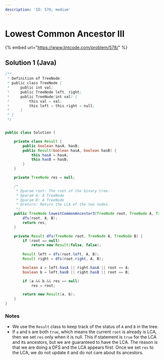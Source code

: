 ```yaml
---
description: 'ID: 578; medium'
---
```


# Lowest Common Ancestor III

{% embed url="https://www.lintcode.com/problem/578/" %}

## Solution 1 \(Java\)

```java
/**
 * Definition of TreeNode:
 * public class TreeNode {
 *     public int val;
 *     public TreeNode left, right;
 *     public TreeNode(int val) {
 *         this.val = val;
 *         this.left = this.right = null;
 *     }
 * }
 */


public class Solution {

    private class Result {
        public boolean hasA, hasB;
        public Result(boolean hasA, boolean hasB) {
            this.hasA = hasA;
            this.hasB = hasB;
        }
    }

    private TreeNode res = null;

    /*
     * @param root: The root of the binary tree.
     * @param A: A TreeNode
     * @param B: A TreeNode
     * @return: Return the LCA of the two nodes.
     */
    public TreeNode lowestCommonAncestor3(TreeNode root, TreeNode A, TreeNode B) {
        dfs(root, A, B);
        return res;
    }

    private Result dfs(TreeNode root, TreeNode A, TreeNode B) {
        if (root == null)
            return new Result(false, false);
        
        Result left = dfs(root.left, A, B);
        Result right = dfs(root.right, A, B);

        boolean a = left.hasA || right.hasA || root == A;
        boolean b = left.hasB || right.hasB || root == B;

        if (a && b && res == null)
            res = root;

        return new Result(a, b);
    }
}
```

### Notes

* We use the `Result` class to keep track of the status of `A` and `B` in the tree.
* If `a` and `b` are both `true`, which means the current `root` is already is LCA, then we set `res` only when it is null. This if statement is `true` for the LCA and its ancestors, but we are guaranteed to have the LCA. The reason is that we are doing a DFS and the LCA appears first. Once we set `res` to the LCA, we do not update it and do not care about its ancestors.

